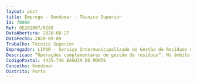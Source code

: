 ```yaml
--- 
layout: post
title: Emprego - Gondomar - Técnico Superior
Id: 78060
Ref: OE202007/0280
DataAbertura: 2020-08-27
DataFecho: 2020-09-09
Trabalho: Técnico Superior
Empregador: LIPOR - Serviço Intermunicipalizado de Gestão de Resíduos do Grande Porto
Descricao: “Operações complementares de gestão de resíduos”. No âmbito da intervenção integrada da Lipor nos Municípios associados, torna se essencial desenvolver as metodologias e procedimentos adequados para o acompanhamento das operações nas infraestruturas de gestão de resíduos, nomeadamente as Estações de Transferência e os Ecocentros. Ao Técnico Superior competirá, nomeadamente, exercer as seguintes funções  Efetuar a gestão dos registos e operações desenvolvidas nas infraestruturas do Projeto (pesagens, registos e ocorrências, manutenções)  Acompanhar as necessidades de intervenção nas infraestruturas ao nível da manutenção e da logística  Realizar visitas técnicas de acompanhamento e verificação das operações nas Estações de Transferência e Ecocentros  Acompanhar e monitorizar as operações de gestão de resíduos incluídas no âmbito deste Projeto (Recção, Armazenamento, Transporte, E GAR, TUA)  Elaborar relatórios de acompanhamento e monitorização  Participar em reuniões de trabalho, efetuando os respetivos registos.
CodigoPostal: 4435-746 BAGUIM DO MONTE
Concelho: Gondomar
Distrito: Porto
--- 
```

